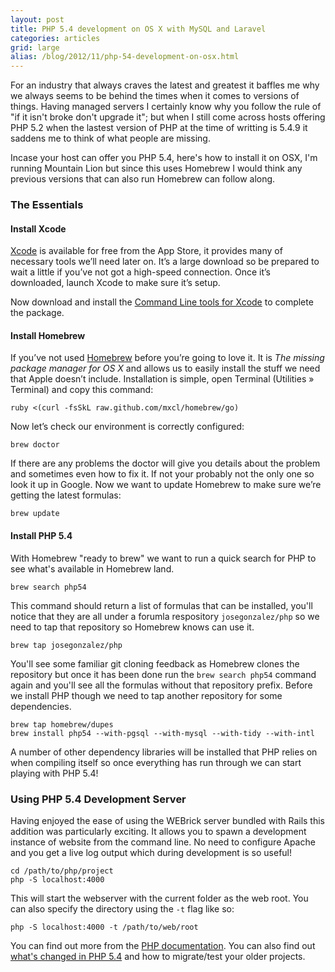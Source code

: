 ```yaml
---
layout: post
title: PHP 5.4 development on OS X with MySQL and Laravel
categories: articles
grid: large
alias: /blog/2012/11/php-54-development-on-osx.html
---
```

For an industry that always craves the latest and greatest it baffles me why we always seems to be behind the times when it comes to versions of things. Having managed servers I certainly know why you follow the rule of "if it isn't broke don't upgrade it"; but when I still come across hosts offering PHP 5.2 when the lastest version of PHP at the time of writting is 5.4.9 it saddens me to think of what people are missing.

Incase your host can offer you PHP 5.4, here's how to install it on OSX, I'm running Mountain Lion but since this uses Homebrew I would think any previous versions that can also run Homebrew can follow along.

### The Essentials

#### Install Xcode

[Xcode](http://itunes.apple.com/gb/app/xcode/id497799835?mt=12) is available for free from the App Store, it provides many of necessary tools we’ll need later on. It’s a large download so be prepared to wait a little if you’ve not got a high-speed connection. Once it’s downloaded, launch Xcode to make sure it’s setup.

Now download and install the [Command Line tools for Xcode](https://developer.apple.com/downloads) to complete the package.

#### Install Homebrew

If you’ve not used [Homebrew](http://mxcl.github.com/homebrew/) before you’re going to love it. It is _The missing package manager for OS X_ and allows us to easily install the stuff we need that Apple doesn’t include. Installation is simple, open Terminal (Utilities » Terminal) and copy this command:

    ruby <(curl -fsSkL raw.github.com/mxcl/homebrew/go)

Now let’s check our environment is correctly configured:

    brew doctor

If there are any problems the doctor will give you details about the problem and sometimes even how to fix it. If not your probably not the only one so look it up in Google.
Now we want to update Homebrew to make sure we’re getting the latest formulas:

    brew update

#### Install PHP 5.4

With Homebrew "ready to brew" we want to run a quick search for PHP to see what's available in Homebrew land.

    brew search php54

This command should return a list of formulas that can be installed, you'll notice that they are all under a forumla respository `josegonzalez/php` so we need to tap that repository so Homebrew knows can use it.

    brew tap josegonzalez/php

You'll see some familiar git cloning feedback as Homebrew clones the repository but once it has been done run the `brew search php54` command again and you'll see all the formulas without that repository prefix. Before we install PHP though we need to tap another repository for some dependencies.

    brew tap homebrew/dupes
    brew install php54 --with-pgsql --with-mysql --with-tidy --with-intl

A number of other dependency libraries will be installed that PHP relies on when compiling itself so once everything has run through we can start playing with PHP 5.4!

### Using PHP 5.4 Development Server

Having enjoyed the ease of using the WEBrick server bundled with Rails this addition was particularly exciting. It allows you to spawn a development instance of website from the command line. No need to configure Apache and you get a live log output which during development is so useful!

    cd /path/to/php/project
    php -S localhost:4000

This will start the webserver with the current folder as the web root. You can also specify the directory using the `-t` flag like so:

    php -S localhost:4000 -t /path/to/web/root

You can find out more from the [PHP documentation](http://php.net/manual/features.commandline.webserver.php). You can also find out [what's changed in PHP 5.4](http://php.net/manual/migration54.changes.php) and how to migrate/test your older projects.
